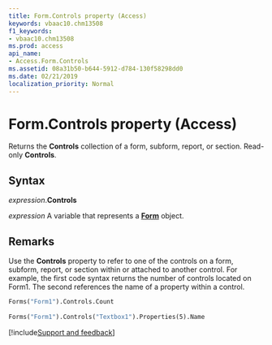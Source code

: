 ```yaml
---
title: Form.Controls property (Access)
keywords: vbaac10.chm13508
f1_keywords:
- vbaac10.chm13508
ms.prod: access
api_name:
- Access.Form.Controls
ms.assetid: 08a31b50-b644-5912-d784-130f58298dd0
ms.date: 02/21/2019
localization_priority: Normal
---
```



# Form.Controls property (Access)

Returns the **Controls** collection of a form, subform, report, or section. Read-only **Controls**.


## Syntax

_expression_.**Controls**

_expression_ A variable that represents a **[Form](Access.Form.md)** object.


## Remarks

Use the **Controls** property to refer to one of the controls on a form, subform, report, or section within or attached to another control. For example, the first code syntax returns the number of controls located on Form1. The second references the name of a property within a control.

```vb
Forms("Form1").Controls.Count 
 
Forms("Form1").Controls("Textbox1").Properties(5).Name
```




[!include[Support and feedback](~/includes/feedback-boilerplate.md)]
